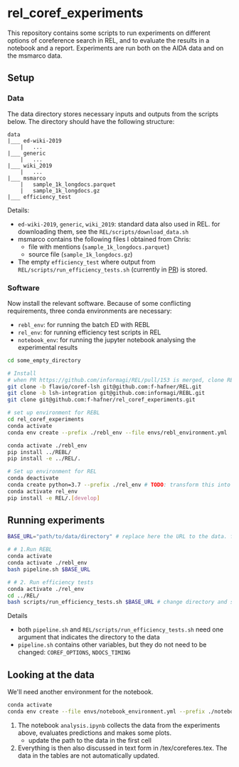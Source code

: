# rel_coref_experiments

This repository contains some scripts to run experiments on different options of coreference search in REL, and to evaluate the results in a notebook and a report.
Experiments are run both on the AIDA data and on the msmarco data. 


## Setup

### Data

The data directory stores necessary inputs and outputs from the scripts below. The directory should have the following structure:

```
data
|___ ed-wiki-2019
    |   ...
|___ generic
    |   ...
|___ wiki_2019
    |   ...
|___ msmarco
    |   sample_1k_longdocs.parquet
    |   sample_1k_longdocs.gz
|___ efficiency_test
```

Details:
- `ed-wiki-2019`, `generic`, `wiki_2019`: standard data also used in REL. for downloading them, see the `REL/scripts/download_data.sh`
- msmarco contains the following files I obtained from Chris:
    - file with mentions (`sample_1k_longdocs.parquet`) 
    - source file (`sample_1k_longdocs.gz`)
- The empty `efficiency_test` where output from `REL/scripts/run_efficiency_tests.sh` (currently in [PR](https://github.com/informagi/REL/pull/153)) is stored.


### Software

Now install the relevant software. Because of some conflicting requirements, three conda environments are necessary:
- `rebl_env`: for running the batch ED with REBL
- `rel_env`: for running efficiency test scripts in REL
- `notebook_env`: for running the jupyter notebook analysing the experimental results

```bash
cd some_empty_directory

# Install
# when PR https://github.com/informagi/REL/pull/153 is merged, clone REL directly
git clone -b flavio/coref-lsh git@github.com:f-hafner/REL.git 
git clone -b lsh-integration git@github.com:informagi/REBL.git 
git clone git@github.com:f-hafner/rel_coref_experiments.git 

# set up environment for REBL
cd rel_coref_experiments 
conda activate 
conda env create --prefix ./rebl_env --file envs/rebl_environment.yml

conda activate ./rebl_env
pip install ../REBL/
pip install -e ../REL/.

# Set up environment for REL
conda deactivate
conda create python=3.7 --prefix ./rel_env # TODO: transform this into an environment as env_rebl above?
conda activate rel_env
pip install -e REL/.[develop]

```


## Running experiments

```bash
BASE_URL="path/to/data/directory" # replace here the URL to the data. for me: "/var/scratch/fhafner/rel_data/"

# # 1.Run REBL
conda activate 
conda activate ./rebl_env
bash pipeline.sh $BASE_URL

# # 2. Run efficiency tests
conda activate ./rel_env
cd ../REL/
bash scripts/run_efficiency_tests.sh $BASE_URL # change directory and settings in REL/scripts/efficiency_test.py. or change code in PR? 
```

Details 
- both `pipeline.sh` and `REL/scripts/run_efficiency_tests.sh` need one argument that indicates the directory to the data 
- `pipeline.sh` contains other variables, but they do not need to be changed: `COREF_OPTIONS`, `NDOCS_TIMING`


## Looking at the data

We'll need another environment for the notebook.
```bash
conda activate 
conda env create --file envs/notebook_environment.yml --prefix ./notebook_env
```

1. The notebook `analysis.ipynb` collects the data from the experiments above, evaluates predictions and makes some plots. 
    - update the path to the data in the first cell 
2. Everything is then also discussed in text form in /tex/coreferes.tex. The data in the tables are not automatically updated.

